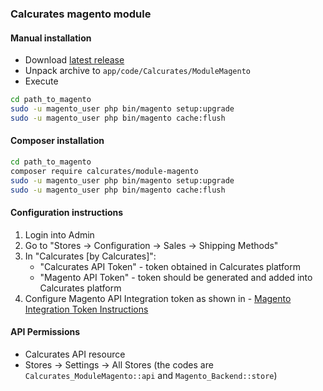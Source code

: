 ### Calcurates magento module

#### Manual installation
- Download [latest release](https://github.com/calcurates/module-magento/releases/latest)
- Unpack archive to `app/code/Calcurates/ModuleMagento`
- Execute
```bash
cd path_to_magento
sudo -u magento_user php bin/magento setup:upgrade
sudo -u magento_user php bin/magento cache:flush
```

#### Composer installation
```bash
cd path_to_magento
composer require calcurates/module-magento
sudo -u magento_user php bin/magento setup:upgrade
sudo -u magento_user php bin/magento cache:flush
```

#### Configuration instructions
1. Login into Admin
1. Go to "Stores -> Configuration -> Sales -> Shipping Methods"
1. In "Calcurates [by Calcurates]":
    - "Calcurates API Token" - token obtained in Calcurates platform
    -  "Magento API Token" - token should be generated and added into Calcurates platform
1. Configure Magento API Integration token as shown in - [Magento Integration Token Instructions](https://devdocs.magento.com/guides/v2.3/get-started/authentication/gs-authentication-token.html)


#### API Permissions
- Calcurates API resource
- Stores → Settings → All Stores (the codes are `Calcurates_ModuleMagento::api` and `Magento_Backend::store`)
